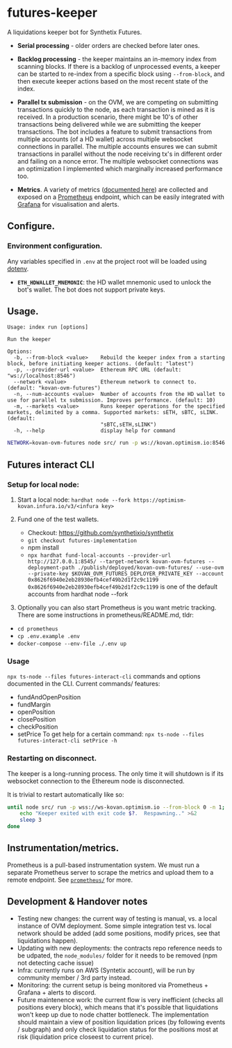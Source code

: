 # futures-keeper

A liquidations keeper bot for Synthetix Futures.

- **Serial processing** - older orders are checked before later ones.

- **Backlog processing** - the keeper maintains an in-memory index from scanning blocks. If there is a backlog of unprocessed events, a keeper can be started to re-index from a specific block using `--from-block`, and then execute keeper actions based on the most recent state of the index.

- **Parallel tx submission** - on the OVM, we are competing on submitting transactions quickly to the node, as each transaction is mined as it is received. In a production scenario, there might be 10's of other transactions being delivered while we are submitting the keeper transactions. The bot includes a feature to submit transactions from multiple accounts (of a HD wallet) across multiple websocket connections in parallel. The multiple accounts ensures we can submit transactions in parallel without the node receiving tx's in different order and failing on a nonce error. The multiple websocket connections was an optimization I implemented which marginally increased performance too.

- **Metrics**. A variety of metrics ([documented here](src/metrics.js)) are collected and exposed on a [Prometheus](https://prometheus.io/) endpoint, which can be easily integrated with [Grafana](https://grafana.com/) for visualisation and alerts.

## Configure.

### Environment configuration.

Any variables specified in `.env` at the project root will be loaded using [dotenv](https://www.npmjs.com/package/dotenv).

- **`ETH_HDWALLET_MNEMONIC`**: the HD wallet mnemonic used to unlock the bot's wallet. The bot does not support private keys.

## Usage.

```
Usage: index run [options]

Run the keeper

Options:
  -b, --from-block <value>    Rebuild the keeper index from a starting block, before initiating keeper actions. (default: "latest")
  -p, --provider-url <value>  Ethereum RPC URL (default: "ws://localhost:8546")
  --network <value>           Ethereum network to connect to. (default: "kovan-ovm-futures")
  -n, --num-accounts <value>  Number of accounts from the HD wallet to use for parallel tx submission. Improves performance. (default: 10)
  -m, --markets <value>       Runs keeper operations for the specified markets, delimited by a comma. Supported markets: sETH, sBTC, sLINK. (default:
                              "sBTC,sETH,sLINK")
  -h, --help                  display help for command
```

```sh
NETWORK=kovan-ovm-futures node src/ run -p ws://kovan.optimism.io:8546 --from-block 0 -n 1 --network kovan-ovm-futures
```

## Futures interact CLI

### Setup for local node:

1. Start a local node:
   `hardhat node --fork https://optimism-kovan.infura.io/v3/<infura key>`
2. Fund one of the test wallets.

   - Checkout: https://github.com/synthetixio/synthetix
   - `git checkout futures-implementation`
   - npm install
   - `npx hardhat fund-local-accounts --provider-url http://127.0.0.1:8545/ --target-network kovan-ovm-futures --deployment-path ./publish/deployed/kovan-ovm-futures/ --use-ovm --private-key $KOVAN_OVM_FUTURES_DEPLOYER_PRIVATE_KEY --account 0x8626f6940e2eb28930efb4cef49b2d1f2c9c1199`
     `0x8626f6940e2eb28930efb4cef49b2d1f2c9c1199` is one of the default accounts from hardhat node --fork

3. Optionally you can also start Prometheus is you want metric tracking. There are some instructions in prometheus/README.md, tldr:

- `cd prometheus`
- `cp .env.example .env`
- `docker-compose --env-file ./.env up`

### Usage

`npx ts-node --files futures-interact-cli` commands and options documented in the CLI.
Current commands/ features:

- fundAndOpenPosition
- fundMargin
- openPosition
- closePosition
- checkPosition
- setPrice
  To get help for a certain command:
  `npx ts-node --files futures-interact-cli setPrice -h`

### Restarting on disconnect.

The keeper is a long-running process. The only time it will shutdown is if its websocket connection to the Ethereum node is disconnected.

It is trivial to restart automatically like so:

```sh
until node src/ run -p wss://ws-kovan.optimism.io --from-block 0 -n 1; do
    echo "Keeper exited with exit code $?.  Respawning.." >&2
    sleep 3
done
```

## Instrumentation/metrics.

Prometheus is a pull-based instrumentation system. We must run a separate Prometheus server to scrape the metrics and upload them to a remote endpoint. See [`prometheus/`](prometheus/) for more.

## Development & Handover notes

- Testing new changes: the current way of testing is manual, vs. a local instance of OVM deployment. Some simple integration test vs. local network should be added (add some positions, modify prices, see that liquidations happen).
- Updating with new deployments: the contracts repo reference needs to be udpated, the `node_modules/` folder for it needs to be removed (npm not detecting cache issue)
- Infra: currently runs on AWS (Syntetix account), will be run by community member / 3rd party instead.
- Monitoring: the current setup is being monitored via Prometheus + Grafana + alerts to discord.
- Future maintenence work: the current flow is very inefficient (checks all positions every block), which means that it's possible that liquidations won't keep up due to node chatter bottleneck. The implementation should maintain a view of position liquidation prices (by following events / subgraph) and only check liquidation status for the positions most at risk (liquidation price closeest to current price).
